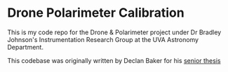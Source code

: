 # Drone Polarimeter Calibration

This is my code repo for the Drone & Polarimeter project under Dr Bradley Johnson's Instrumentation Research Group at the UVA Astronomy Department.

This codebase was originally written by Declan Baker for his [senior thesis](https://search.lib.virginia.edu/sources/uva_library/items/b2773x122)
